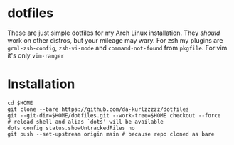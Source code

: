 # dotfiles

These are just simple dotfiles for my Arch Linux installation.  They *should*
work on other distros, but your mileage may wary.  For zsh my plugins are
`grml-zsh-config`, `zsh-vi-mode` and `command-not-found` from `pkgfile`. For
vim it's only `vim-ranger`

# Installation

    cd $HOME
    git clone --bare https://github.com/da-kurlzzzzz/dotfiles
    git --git-dir=$HOME/dotfiles.git --work-tree=$HOME checkout --force
    # reload shell and alias `dots' will be available
    dots config status.showUntrackedFiles no
    git push --set-upstream origin main # because repo cloned as bare

<!-- vim:set tw=78: -->
